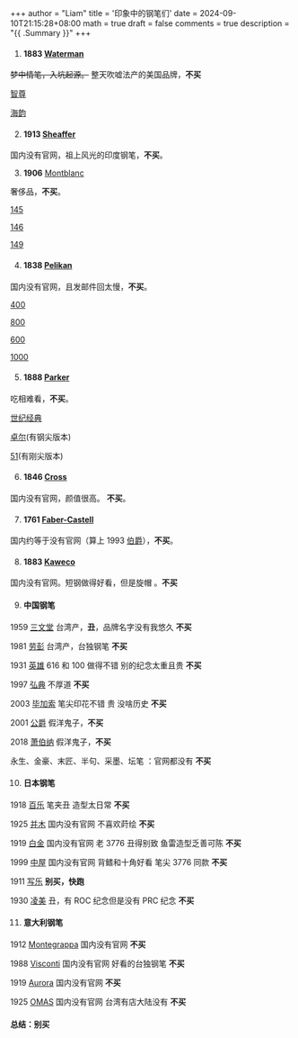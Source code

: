 +++
author = "Liam"
title = '印象中的钢笔们'
date = 2024-09-10T21:15:28+08:00
math = true 
draft = false
comments = true
description = "{{ .Summary }}"
+++

1. #### 1883 [Waterman](https://www.waterman-zh.cn/)

~~梦中情笔，入坑起源。~~ 整天吹嘘法产的美国品牌，**不买**

[智尊](https://www.waterman-zh.cn/exception-pens-china.html)

[海韵](https://www.waterman-zh.cn/carene-pens-china.html)



2. ####  1913 [Sheaffer](https://sheaffer.com/)

国内没有官网，祖上风光的印度钢笔，**不买**。



3. **1906** [Montblanc](https://www.montblanc.cn/cn/zh-cn/home.html)

奢侈品，**不买**。

[145](https://www.montblanc.cn/cn/zh-cn/collection/writing-instruments/meisterstuck/mb132464-meisterstueck-gold-coated-classique-fountain-pen-m.html)

[146](https://www.montblanc.cn/cn/zh-cn/collection/writing-instruments/meisterstuck/mb132460-meisterstueck-gold-coated-legrand-fountain-pen-m.html)

[149](https://www.montblanc.cn/cn/zh-cn/collection/writing-instruments/meisterstuck/mb132113-meisterstueck-gold-coated-149-fountain-pen-m.html)



4. #### 1838 [Pelikan](https://www.pelikan.com/)

国内没有官网，且发邮件回太慢，**不买**。

[400](https://detail.tmall.com/item.htm?id=656546423243&scene=taobao_shop&spm=a1z10.1-b.w5003-24574726500.2.4e49341eL0V4EQ&skuId=4730612692269)

[800](https://detail.tmall.com/item.htm?abbucket=9&id=658939576087&pisk=fFXK4KO_bP4nUynt6bNMZpegxxqgoTIeCwSjEUYnNNQO4ZplxwVFw1IVWkJlrgTRyNYNKk8uY4QR2MdBA3MBCVtXD2TSdgiJVNvBa6Yk-UpR4ZEgo-2cYMJyhr40nTHLpGvBAUMBFuT62nSafHSfYMJyPc07i1sEyUnYObtWPlp62ntBFHOWClKJ439WRQg1f3T6FU_WOFw64nKBV3GB5lKvD4iBRXMs5nKSP2_WFlp6Vnl20JLzPEkRaPEbzbG5gYM5dJRpkv86bhXOuBTXTRD-e0-p9EsBWryYAUO14QBr4YdcAs7ycwgQyUWOf91flPcHRsKRm_QYhY-NOwB6wOqzHGJp2I9W60M5XdTWMOvbhVKN1Mf5Lwn-FHWhnQL26uMyZd6DGs_K4oS6d3_ygT4qLes50t5DHJ32v1svBglfntdOLqYvqXZTXblyOh7bkGPsvtQprhL0jFcraCQ2XEqTXblyOh-9olcmabROu&rn=b3318ebb22177bb7702bb0793b528cb5&spm=a1z10.5-b.w4011-23793798797.104.5eac5f3c0gu8SQ&skuId=4933259947901)

[600](https://detail.tmall.com/item.htm?abbucket=3&id=658934972285&pisk=fnymdOMeiSlbUPRoq_kf_fWAqo1JlnMsMPptWA3Na4uSWSUTMNDgr4ptMsaOj74aPj34Il9iblz1cVIfwoZjCA7dJwBLcowWbMC8nfrrauip3EPR2G2qCA7dSQpZG9D_Rq-wBqRr44iibdl474orb4o2_qzZzboEbKka7ASoacm27dkZgUrrPDd27Iuq4ToEXc8Z0PrPqcGqIEuxgfePkxVWiPPX98nmiVvxrd4UUpho8ogyQ62omegU04vwQqhM_SruDZvQ2xwT-DUAUK43bkNZZRYP-Vwu4-PaVEbinuUbKxyhoKn-FqGU_bjV3uDmof2iaHdSn5zbIjNDfMZr3zNIRj55P02Ypf0IZU742u0qt54APduYtuzo98LJpvPQrRcELg-2aB7TOdiPX8R61joSq2LURXmEiecc_gjkTPGqVmrRqgA61joSq2IlqByjg0i42&rn=c75603a2d14c373185642ca8e2b67789&spm=a1z10.3-b.w4011-23793968021.66.4e3a2a70sfaeiL&skuId=4759810725049)

[1000](https://detail.tmall.com/item.htm?abbucket=3&id=647854657748&rn=82228ed996f89876f23d151a65b8b160&spm=a1z10.3-b.w4011-23793968021.52.5eb32a70auzNRD&skuId=4675288353651)



5. #### 1888 [Parker](https://www.parkerpen.cn/)

吃相难看，**不买**。

[世纪经典](https://www.parkerpen.cn/duofold-pens-cn.html)

[卓尔](https://www.parkerpen.cn/sonnet-pens-cn.html)(有钢尖版本)

[51](https://www.parkerpen.cn/parker-51-pens-cn.html)(有刚尖版本)



6. #### 1846 [Cross](https://cross.com/)

国内没有官网，颜值很高。 **不买**。



7. #### 1761 [Faber-Castell](https://www.faber-castell.cn/)

国内约等于没有官网（算上 1993 [伯爵](http://www.graf-von-faber-castell.com.cn/)），**不买**。



8. #### 1883 [Kaweco](https://www.kaweco-pen.com/)

国内没有官网。短钢做得好看，但是旋帽 。**不买**



9. #### 中国钢笔

1959 [三文堂](https://www.twsbi.com/) 台湾产，**丑**，品牌名字没有我悠久 **不买**

1981 [劳彭](https://laban.com/) 台湾产，台独钢笔 **不买**

1931 [英雄](https://hero.com.cn/) 616 和 100 做得不错 别的纪念太重且贵 **不买**

1997 [弘典](http://www.winwinsky.com/index.asp) 不厚道 **不买**

2003 [毕加索](https://www.sh-picasso.com/) 笔尖印花不错 贵 没啥历史 **不买**

2001 [公爵](https://dukebg.pw666.cn/) 假洋鬼子，**不买**

2018 [萧伯纳](http://www.bernardshaw.vip/) 假洋鬼子，**不买**

永生、金豪、末匠、半句、采墨、坛笔 ：官网都没有 **不买**



10. #### 日本钢笔

1918 [百乐](https://www.pilotpen.com.cn/) 笔夹丑 造型太日常 **不买**

1925 [并木](https://www.pilot-namiki.com/en/) 国内没有官网 不喜欢莳绘 **不买**

1919 [白金](https://www.platinum-pen.co.jp/) 国内没有官网 老 3776 丑得别致 鱼雷造型乏善可陈 **不买**

1999 [中屋](https://www.nakaya.org/) 国内没有官网 背鳍和十角好看 笔尖 3776 同款 **不买**

1911 [写乐](https://cn.sailor.co.jp/) **别买，快跑**

1930 [凌美](http://www.lamy.hk/) 丑，有 ROC 纪念但是没有 PRC 纪念 **不买**



11. #### 意大利钢笔

1912 [Montegrappa](https://www.montegrappa.com/) 国内没有官网  **不买**

1988 [Visconti](https://www.visconti.it/) 国内没有官网 好看的台独钢笔 **不买**

1919 [Aurora](https://www.aurorapen.it/) 国内没有官网 **不买**

1925 [OMAS](https://omasofficial.com/) 国内没有官网 台湾有店大陆没有 **不买**







####  总结：别买
